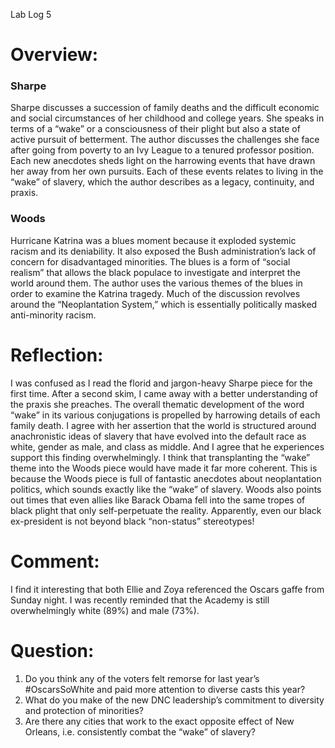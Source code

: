 Lab Log 5

# Overview: 

### Sharpe

Sharpe discusses a succession of family deaths and the difficult economic and social circumstances of her childhood and college years. She speaks in terms of a “wake” or a consciousness of their plight but also a state of active pursuit of betterment. The author discusses the challenges she face after going from poverty to an Ivy League to a tenured professor position. Each new anecdotes sheds light on the harrowing events that have drawn her away from her own pursuits. Each of these events relates to living in the “wake” of slavery, which the author describes as a legacy, continuity, and praxis.

### Woods

Hurricane Katrina was a blues moment because it exploded systemic racism and its deniability. It also exposed the Bush administration’s lack of concern for disadvantaged minorities. The blues is a form of “social realism” that allows the black populace to investigate and interpret the world around them. The author uses the various themes of the blues in order to examine the Katrina tragedy. Much of the discussion revolves around the “Neoplantation System,” which is essentially politically masked anti-minority racism.

# Reflection:

I was confused as I read the florid and jargon-heavy Sharpe piece for the first time. After a second skim, I came away with a better understanding of the praxis she preaches. The overall thematic development of the word “wake” in its various conjugations is propelled by harrowing details of each family death. I agree with her assertion that the world is structured around anachronistic ideas of slavery that have evolved into the default race as white, gender as male, and class as middle. And I agree that he experiences support this finding overwhelmingly. I think that transplanting the “wake” theme into the Woods piece would have made it far more coherent. This is because the Woods piece is full of fantastic anecdotes about neoplantation politics, which sounds exactly like the “wake” of slavery. Woods also points out times that even allies like Barack Obama fell into the same tropes of black plight that only self-perpetuate the reality. Apparently, even our black ex-president is not beyond black “non-status” stereotypes!

# Comment:
I find it interesting that both Ellie and Zoya referenced the Oscars gaffe from Sunday night. I was recently reminded that the Academy is still overwhelmingly white (89%) and male (73%).

# Question:
1. Do you think any of the voters felt remorse for last year’s #OscarsSoWhite and paid more attention to diverse casts this year?
2. What do you make of the new DNC leadership’s commitment to diversity and protection of minorities?
3. Are there any cities that work to the exact opposite effect of New Orleans, i.e. consistently combat the “wake” of slavery?
    
